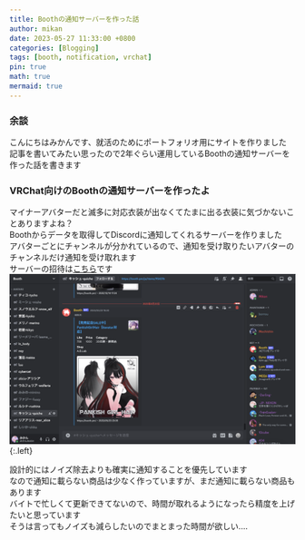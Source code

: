 ```yaml
---
title: Boothの通知サーバーを作った話
author: mikan
date: 2023-05-27 11:33:00 +0800
categories: [Blogging]
tags: [booth, notification, vrchat]
pin: true
math: true
mermaid: true
---
```


### 余談  
こんにちはみかんです、就活のためにポートフォリオ用にサイトを作りました
記事を書いてみたい思ったので2年ぐらい運用しているBoothの通知サーバーを作った話を書きます  

### VRChat向けのBoothの通知サーバーを作ったよ
マイナーアバターだと滅多に対応衣装が出なくてたまに出る衣装に気づかないことありますよね？  
Boothからデータを取得してDiscordに通知してくれるサーバーを作りました  
アバターごとにチャンネルが分かれているので、通知を受け取りたいアバターのチャンネルだけ通知を受け取れます  
サーバーの招待は[こちら](https://discord.gg/userwrHKqq)です  
![booth-analitics](/assets//img/booth-analitics.png){:.left}  

設計的にはノイズ除去よりも確実に通知することを優先しています  
なので通知に載らない商品は少なく作っていますが、まだ通知に載らない商品もあります  
バイトで忙しくて更新できてないので、時間が取れるようになったら精度を上げたいと思っています  
そうは言ってもノイズも減らしたいのでまとまった時間が欲しい....